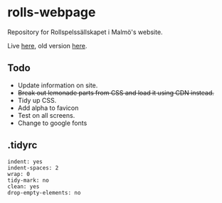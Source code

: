 # rolls-webpage

Repository for Rollspelssällskapet i Malmö's website.

Live [here](https://rollspelssallskapet.github.io/rolls-web/), old version [here](http://rollspelssallskapet.se/).

## Todo

* Update information on site.
* ~~Break out lemonade parts from CSS and load it using CDN instead.~~
* Tidy up CSS.
* Add alpha to favicon
* Test on all screens.
* Change to google fonts

## .tidyrc

```
indent: yes
indent-spaces: 2
wrap: 0
tidy-mark: no
clean: yes
drop-empty-elements: no
```
